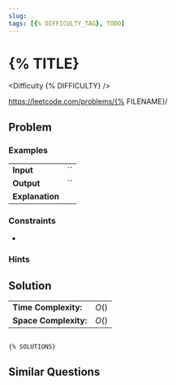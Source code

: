 ```yaml
---
slug: .
tags: [{% DIFFICULTY_TAG}, TODO]
---
```


# {% TITLE}

<Difficulty {% DIFFICULTY} />

https://leetcode.com/problems/{% FILENAME}/

## Problem



### Examples

<Example>

| | |
:--|:--
**Input**       | ``
**Output**      | ``
**Explanation** | 

</Example>

### Constraints

- 

### Hints

<Hint>



</Hint>

## Solution



<VAlign>

| | |
:--|:--
**Time Complexity:**    |   $O()$
**Space Complexity:**   |   $O()$

</VAlign>

```md codetabs

{% SOLUTIONS}

```

## Similar Questions

<Similar title="" m />
